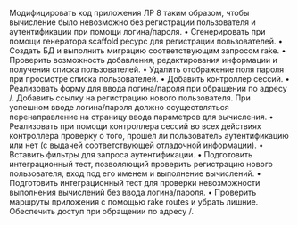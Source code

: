 Модифицировать код приложения ЛР 8 таким образом, чтобы вычисление было невозможно без регистрации пользователя и аутентификации при помощи логина/пароля.
•	Сгенерировать при помощи генератора scaffold ресурс для регистрации пользователей.
•	Создать БД и выполнить миграцию соответствующим запросом rake.
•	Проверить возможность добавления, редактирования информации и получения списка пользователей.
•	Удалить отображение поля пароля при просмотре списка пользователей.
•	Добавить контроллер сессий.
•	Реализовать форму для ввода логина/пароля при обращении по адресу /. Добавить ссылку на регистрацию нового пользователя. При успешном вводе логина/пароля должно осуществляться перенаправление на страницу ввода параметров для вычисления.
•	Реализовать при помощи контроллера сессий во всех действиях контроллера проверку о того, прошел ли пользователь аутентификацию или нет (с выдачей соответствующей отладочной информации).
•	Вставить фильтры для запроса аутентификации.
•	Подготовить интеграционный тест, позволяющий проверить регистрацию нового пользователя, вход под его именем и выполнение вычислений.
•	Подготовить интеграционный тест для проверки невозможности выполнения вычислений без ввода логина/пароля.
•	Проверить маршруты приложения с помощью rake routes и убрать лишние. Обеспечить доступ при обращении по адресу /.

